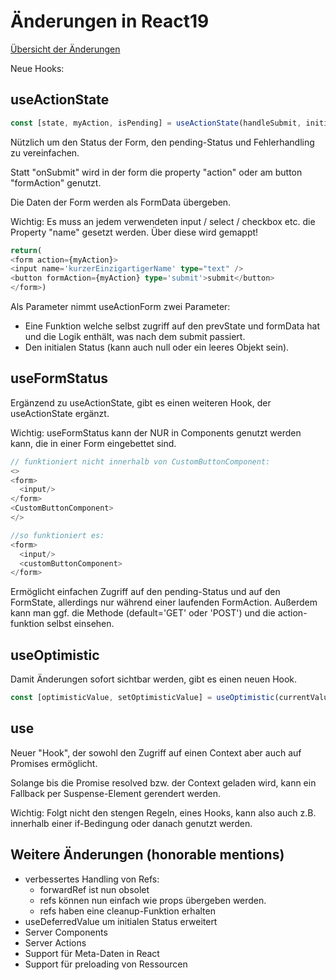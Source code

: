 # Änderungen in React19

[Übersicht der Änderungen](https://react.dev/blog/2024/12/05/react-19)

Neue Hooks:

## useActionState

```ts
const [state, myAction, isPending] = useActionState(handleSubmit, initialState);
```

Nützlich um den Status der Form, den pending-Status und Fehlerhandling zu vereinfachen.

Statt "onSubmit" wird in der form die property "action" oder am button "formAction" genutzt.

Die Daten der Form werden als FormData übergeben.

Wichtig: Es muss an jedem verwendeten input / select / checkbox etc. die Property "name" gesetzt werden. Über diese wird gemappt!

```ts
return(
<form action={myAction}>
<input name='kurzerEinzigartigerName' type="text" />
<button formAction={myAction} type='submit'>submit</button>
</form>)
```

Als Parameter nimmt useActionForm zwei Parameter:

- Eine Funktion welche selbst zugriff auf den prevState und formData hat und die Logik enthält, was nach dem submit passiert.
- Den initialen Status (kann auch null oder ein leeres Objekt sein).

## useFormStatus

Ergänzend zu useActionState, gibt es einen weiteren Hook, der useActionState ergänzt.

Wichtig: useFormStatus kann der NUR in Components genutzt werden kann, die in einer Form eingebettet sind.

```ts
// funktioniert nicht innerhalb von CustomButtonComponent:
<>
<form>
  <input/>
</form>
<CustomButtonComponent>
</>

//so funktioniert es:
<form>
  <input/>
  <customButtonComponent>
</form>
```

Ermöglicht einfachen Zugriff auf den pending-Status und auf den FormState, allerdings nur während einer laufenden FormAction.
Außerdem kann man ggf. die Methode (default='GET' oder 'POST') und die action-funktion selbst einsehen.

## useOptimistic

Damit Änderungen sofort sichtbar werden, gibt es einen neuen Hook.

```ts
const [optimisticValue, setOptimisticValue] = useOptimistic(currentValue);
```

## use

Neuer "Hook", der sowohl den Zugriff auf einen Context aber auch auf Promises ermöglicht.

Solange bis die Promise resolved bzw. der Context geladen wird, kann ein Fallback per Suspense-Element gerendert werden.

Wichtig: Folgt nicht den stengen Regeln, eines Hooks, kann also auch z.B. innerhalb einer if-Bedingung oder danach genutzt werden.

## Weitere Änderungen (honorable mentions)

- verbessertes Handling von Refs:
  - forwardRef ist nun obsolet
  - refs können nun einfach wie props übergeben werden.
  - refs haben eine cleanup-Funktion erhalten
- useDeferredValue um initialen Status erweitert
- Server Components
- Server Actions
- Support für Meta-Daten in React
- Support für preloading von Ressourcen
